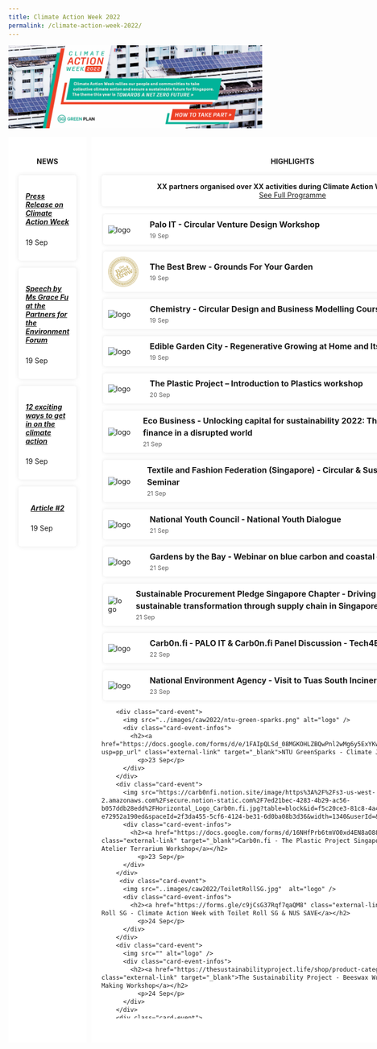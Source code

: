 ```yaml
---
title: Climate Action Week 2022
permalink: /climate-action-week-2022/
---
```


<style>

/* Red #EF3F22, Teal #02B499, Skydark blue #234F71 */

/* Start of offsetting margin to clear space */
.col.is-offset-2, .col.is-offset-2-tablet {
    margin-left: 0;
}

.col.is-8, .col.is-8-tablet {
    flex: 0%;
}
/* End of offsetting margin to clear space */


.grid {
  display: grid;
  gap: 10px;
  grid-template-columns: 2fr 4fr 1fr;
}

.grid h2 {
  /* color: black; */
}
.main {
  background: white;
}

.side {
  background: white;
}

.overflow-container {
  height: 40vh;
  overflow: auto;
  margin-bottom: 2em;
}

.main,
.side {
  padding: 20px;
  border-radius: 5px
  margin: 10px 10px;
}

/* Cards */

.card-news {
  overflow: hidden;
  /* height: 200px; */
  background: white;
  box-shadow: 0 0 10px rgba(0,0,0,0.1);
  display: flex;
  flex-direction: column;
  border-radius: 5px;
  align-items: center;
  padding: 1em;
  max-width: auto;
  margin: 0em 0em 1em 0em;
}

.card-event {
  overflow: hidden;
  height: auto;
  background: white;
  box-shadow: 0 0 10px rgba(0,0,0,0.1);
  display: flex;
  border-radius: 5px;
  align-items: center;
  margin: 0.2em 1em 1em 0.2em;
}

.card-event img {
  height: 100%;
  width: 60px;
  object-fit: cover;
  margin: 10px;
}

.card-event h2 {
  font-size: 16px;
  font-weight: bold;
  margin: 0px 0px 0px 5px;
  line-height: 1.5;
}

.card-event p {
  font-size: 12px;
  line-height: 1.5;
  opacity: .7;
  margin: 2px 0px 0px 5px;
}

.card-event a {
  text-decoration:none;
}

.card-event .card-event-infos {
  padding: 8px;
}


.card-banner {
  background-size: cover;
  background-position: center;
  height: auto;
  margin-left: 1em;
  display: flex;
  flex-flow: column;
  padding: 0em 7em 1em 6em;
  justify-content: center;
  align-items: center;
  color: white;
  font-size: 1.2em;
  /* font-weight: bold; */
  text-shadow: 1px 1px 3px rgba(0,0,0,0.8);
  border-radius: 5px;
  box-shadow: 0 0 5px rgba(0,0,0,0.2);
}

.card-banner > h3 {
  font-size: 2.8em;
  padding: 0.3em;
  justify-content: center;
  align-items: center;
  line-height: 0.8;
  color: white;
  text-shadow: 1px 1px 3px rgba(0,0,0,0.5);
}

/* To hide title breadcrumb banner and right icons */
.bp-section.is-small.bp-section-pagetitle {
  display: none;
}

#main-content > section:nth-child(2) > div > div > div.col.is-1.has-float-btns.is-position-relative.is-hidden-touch {
  display: none;
}


/* Media screening */
@media(max-width: 600px){
  .grid {
    grid-template-columns: 1fr;
  }
  .card-banner {
      padding: 0em 1em 1em 1em;
  }
}

</style>



<!-------------------------------------------- START OF HTML ------------------------------------------->



<a href="/resources/CAW2022.pdf"><img src="/images/cawbanner2022.jpg" alt="climate action week"></a>

<div class="grid">
<!-- NEWS -->
  <article class="main">
    <h4><strong><center>NEWS</center></strong></h4>
      <div class="card-news">
        <div class="card-event-infos">
          <h5><a href="#" class="external-link">Press Release on Climate Action Week </a></h5>
            <p>19 Sep</p>
        </div>
      </div>
      <div class="card-news">
        <div class="card-event-infos">
          <h5><a href="#" class="external-link">Speech by Ms Grace Fu at the Partners for the Environment Forum </a></h5>
            <p>19 Sep</p>
        </div>
      </div>
      <div class="card-news">
        <div class="card-event-infos">
          <h5><a href="#" class="external-link">12 exciting ways to get in on the climate action</a></h5>
            <p>19 Sep</p>
        </div>
      </div>
       <div class="card-news">
        <div class="card-event-infos">
          <h5><a href="#" class="external-link">Article #2</a></h5>
            <p>19 Sep</p>
        </div>
      </div>   
  </article>

<!-- EVENTS -->

  <section class="side">
    <h4><strong><center>HIGHLIGHTS</center></strong></h4>
        <div class="card-news">
            <div class="card-event-infos" style="display: flex; justify-content:center; flex-direction: column; text-align: center; margin-bottom: 0px;">
                <strong>XX partners organised over XX activities during Climate Action Week this year!</strong>
              <a class="button_caw" href="../resources/CAW_Events.pdf" target="_blank">See Full Programme</a>
            </div>
        </div>
      <div class="overflow-container">        
        <div class="card-event">
          <img src="https://www.palo-it.com/hubfs/colour_logo.svg" alt="logo" />
          <div class="card-event-infos">
            <h2><a href="#" class="external-link" target="_blank">Palo IT - Circular Venture Design Workshop</a></h2>
              <p>19 Sep</p>
          </div>
        </div>
        <div class="card-event">
          <img src="../images/caw2022/TheBestBrew.png" alt="logo" />
          <div class="card-event-infos">
              <h2><a href="https://www.bestbrewsingapore.com/specials" class="external-link" target="_blank">The Best Brew - Grounds For Your Garden</a></h2>
              <p>19 Sep</p>
          </div>
        </div>
        <div class="card-event">
          <img src="https://uploads-ssl.webflow.com/60db2b47881c375877630581/60dbd88f5e81e34de90c5609_logo.png" alt="logo" />
          <div class="card-event-infos">
            <h2><a href="https://forms.gle/z8i9BRS6HaCdvg2R8" class="external-link" target="_blank">Chemistry - Circular Design and Business Modelling Course Preview</a></h2>
              <p>19 Sep</p>
          </div>
        </div>
  <div class="card-event">
          <img src="https://cdn-images.kontinentalist.com/kontinentalist-story-asset-1603358578.png" alt="logo" /> 
          <div class="card-event-infos">
            <h2><a href="https://docs.google.com/forms/d/e/1FAIpQLSfULliF2WJiujqRfQMbKFmkcYcdxpuXKJtFVGd1AKxZo8Npyg/viewform" class="external-link" target="_blank">Edible Garden City - Regenerative Growing at Home and Its Benefits</a></h2>
              <p>19 Sep</p>
          </div>
        </div>
       <div class="card-event">
          <img src="https://static.wixstatic.com/media/7fafc4_8291994d39094a4499f2d812c6ebc44e~mv2.png/v1/crop/x_21,y_42,w_2797,h_2720/fill/w_270,h_262,al_c,q_85,usm_0.66_1.00_0.01,enc_auto/TPP-Crabby-(-NO-BG).png" alt="logo" />
          <div class="card-event-infos">
            <h2><a href="https://www.theplasticproject.sg/program" class="external-link" target="_blank">The Plastic Project – Introduction to Plastics workshop</a></h2>
              <p>20 Sep</p>
          </div>
          </div>
        <div class="card-event">
          <img src="https://global-uploads.webflow.com/5cb6a396e13945f2ca46a56f/5d1c2b355ed8a978c6ca57b6_EB%20Logo-trans-p-500.png" alt="logo" />
          <div class="card-event-infos">
            <h2><a href="https://events.eco-business.com/flagship-events/unlocking-capital-for-sustainability-2022#about" class="external-link" target="_blank">Eco Business - Unlocking capital for sustainability 2022: The role of sustainable finance in a disrupted world</a></h2>
              <p>21 Sep</p>
          </div>
        </div>
        <div class="card-event">
          <img src="https://bethechange.fashion/wp-content/uploads/2022/06/taff-logo-@2x.png" alt="logo" />
          <div class="card-event-infos">
            <h2><a href="https://bethechange.fashion/" class="external-link" target="_blank">Textile and Fashion Federation (Singapore) - Circular & Sustainable Fashion Virtual Seminar</a></h2>
              <p>21 Sep</p>
          </div>
        </div>
        <div class="card-event">
          <img src="https://www.nyc.gov.sg/-/media/mccy/projects/nyc/images/logos/nyc_logo.png" alt="logo"/>
          <div class="card-event-infos">
            <h2><a href="https://www.nyc.gov.sg/en/initiatives/programmes/national-youth-dialogues" class="external-link" target="_blank">National Youth Council - National Youth Dialogue</a></h2>
              <p>21 Sep</p>
          </div>
        </div>
        <div class="card-event">
          <img src="https://cdn.shopify.com/s/files/1/0263/9711/4425/files/GBTB_grey_landscape_logo_360x.png?v=1635390381" alt="logo" />
          <div class="card-event-infos">
            <h2><a href="https://www.gardensbythebay.com.sg/en/things-to-do/calendar-of-events/wonderful-wetlands.html" class="external-link" target="_blank">Gardens by the Bay - Webinar on blue carbon and coastal ecosystems</a></h2>
              <p>21 Sep</p>
          </div>
        </div>
        <div class="card-event">
          <img src="https://img.evbuc.com/https%3A%2F%2Fcdn.evbuc.com%2Fimages%2F345282539%2F477804790849%2F1%2Foriginal.20220831-071855?w=800&auto=format%2Ccompress&q=75&sharp=10&rect=290%2C0%2C878%2C439&s=4b51476c5830d35b8ef36e66c1bfd2c1" alt="logo" />
          <div class="card-event-infos">
            <h2><a href="https://www.eventbrite.sg/e/driving-carbon-reduction-sustainable-transformation-through-supply-chain-tickets-411075657357" class="external-link" target="_blank">Sustainable Procurement Pledge Singapore Chapter - Driving carbon reduction and sustainable transformation through supply chain in Singapore and its region</a></h2>
              <p>21 Sep</p>
          </div>
        </div>
        <div class="card-event">
          <img src="https://carb0nfi.notion.site/image/https%3A%2F%2Fs3-us-west-2.amazonaws.com%2Fsecure.notion-static.com%2F7ed21bec-4283-4b29-ac56-b057ddb28edd%2FHorizontal_Logo_Carb0n.fi.jpg?table=block&id=f5c20ce3-81c8-4a48-b240-e72952a190ed&spaceId=2f3da455-5cf6-4124-be31-6d0ba08b3d36&width=1340&userId=&cache=v2" alt="logo" />
          <div class="card-event-infos">
            <h2><a href="https://docs.google.com/forms/d/16NHfPrb6tmVO0xd4EN8aO88AhGMBzovkGxzNo3b03kU/edit" class="external-link" target="_blank">Carb0n.fi - PALO IT & Carb0n.fi Panel Discussion - Tech4Earth: Friend or Foe?</a></h2>
              <p>22 Sep</p>
          </div>
        </div>
        <div class="card-event">
          <img src="https://www.nea.gov.sg/images/default-source/about-us/nea-logo.png" alt="logo" />
          <div class="card-event-infos">
            <h2><a href="#" class="external-link" target="_blank">National Environment Agency - Visit to Tuas South Incineration Plant</a></h2>
              <p>23 Sep</p>
          </div>
        </div>           
          
        <div class="card-event">
          <img src="../images/caw2022/ntu-green-sparks.png" alt="logo" />
          <div class="card-event-infos">
            <h2><a href="https://docs.google.com/forms/d/e/1FAIpQLSd_08MGKOHLZBQwPnl2wMg6y5ExYKwILgFBR5gJIzcu9fpjFQ/viewform?usp=pp_url" class="external-link" target="_blank">NTU GreenSparks - Climate Justice Dialogue</a></h2>
              <p>23 Sep</p>
          </div>
        </div>
        <div class="card-event">
          <img src="https://carb0nfi.notion.site/image/https%3A%2F%2Fs3-us-west-2.amazonaws.com%2Fsecure.notion-static.com%2F7ed21bec-4283-4b29-ac56-b057ddb28edd%2FHorizontal_Logo_Carb0n.fi.jpg?table=block&id=f5c20ce3-81c8-4a48-b240-e72952a190ed&spaceId=2f3da455-5cf6-4124-be31-6d0ba08b3d36&width=1340&userId=&cache=v2" alt="logo" />
          <div class="card-event-infos">
            <h2><a href="https://docs.google.com/forms/d/16NHfPrb6tmVO0xd4EN8aO88AhGMBzovkGxzNo3b03kU" class="external-link" target="_blank">Carb0n.fi - The Plastic Project Singapore Workshop and the InOut Atelier Terrarium Workshop</a></h2>
              <p>23 Sep</p>
          </div>
        </div>
         <div class="card-event">
          <img src="..images/caw2022/ToiletRollSG.jpg"  alt="logo" />
          <div class="card-event-infos">
            <h2><a href="https://forms.gle/c9jCsG37Rqf7qaQM8" class="external-link" target="_blank">Toilet Roll SG - Climate Action Week with Toilet Roll SG & NUS SAVE</a></h2>
              <p>24 Sep</p>
          </div>
        </div>
        <div class="card-event">
          <img src="" alt="logo" />
          <div class="card-event-infos">
            <h2><a href="https://thesustainabilityproject.life/shop/product-category/workshops/" class="external-link" target="_blank">The Sustainability Project - Beeswax Wrap Making & Deodorant Bar Making Workshop</a></h2>
              <p>24 Sep</p>
          </div>
        </div>
        <div class="card-event">
          <img src="" alt="logo" />
          <div class="card-event-infos">
            <h2><a href="https://forms.gle/WjEPDHsSp1XAHkJ56" class="external-link" target="_blank">Ocean Purpose Project - Creating a sustainable Pasir Ris by protecting our white sands</a></h2>
              <p>24 Sep</p>
          </div>
        </div>
          <div class="card-event">
          <img src="" />
          <div class="card-event-infos">
            <h2><a href="https://forms.gle/WjEPDHsSp1XAHkJ56" class="external-link" target="_blank">Ocean Purpose Project - Creating a sustainable Pasir Ris by protecting our white sands</a></h2>
              <p>24 Sep</p>
          </div>
        </div>

         <div class="card-event">
          <img src="https://upload.wikimedia.org/wikipedia/en/thumb/a/a9/City_Developments_Limited_logo_-_text_bottom.svg/1200px-City_Developments_Limited_logo_-_text_bottom.svg.png"  alt="logo" />
          <div class="card-event-infos">
            <h2><a href="../images/cdl-concert.png" class="external-link" target="_blank">City Developments Limited - Youth4Climate Concert</a></h2>
              <p>24 Sep</p>
          </div>
        </div>
        <div class="card-event">
          <img src="" alt="logo" />
          <div class="card-event-infos">
            <h2><a href="https://thesustainabilityproject.life/shop/product-category/workshops/" class="external-link" target="_blank">The Sustainability Project - Beeswax Wrap Making & Deodorant Bar Making Workshop</a></h2>
              <p>24 Sep</p>
          </div>
        </div>
        <div class="card-event">
          <img src="" alt="logo" />
          <div class="card-event-infos">
            <h2><a href="https://forms.gle/WjEPDHsSp1XAHkJ56" class="external-link" target="_blank">Ocean Purpose Project - Creating a sustainable Pasir Ris by protecting our white sands</a></h2>
              <p>24 Sep</p>
          </div>
        </div>
          <div class="card-event">
          <img src="" />
          <div class="card-event-infos">
            <h2><a href="https://forms.gle/WjEPDHsSp1XAHkJ56" class="external-link" target="_blank">Ocean Purpose Project - Creating a sustainable Pasir Ris by protecting our white sands</a></h2>
              <p>24 Sep</p>
          </div>
        </div>          

         <div class="card-event">
          <img src="https://upload.wikimedia.org/wikipedia/en/thumb/a/a9/City_Developments_Limited_logo_-_text_bottom.svg/1200px-City_Developments_Limited_logo_-_text_bottom.svg.png"  alt="logo" />
          <div class="card-event-infos">
            <h2><a href="../images/cdl-concert.png" class="external-link" target="_blank">City Developments Limited - Youth4Climate Concert</a></h2>
              <p>24 Sep</p>
          </div>
        </div>
        <div class="card-event">
          <img src="" alt="logo" />
          <div class="card-event-infos">
            <h2><a href="https://thesustainabilityproject.life/shop/product-category/workshops/" class="external-link" target="_blank">The Sustainability Project - Beeswax Wrap Making & Deodorant Bar Making Workshop</a></h2>
              <p>24 Sep</p>
          </div>
        </div>
        <div class="card-event">
          <img src="" alt="logo" />
          <div class="card-event-infos">
            <h2><a href="https://forms.gle/WjEPDHsSp1XAHkJ56" class="external-link" target="_blank">Ocean Purpose Project - Creating a sustainable Pasir Ris by protecting our white sands</a></h2>
              <p>24 Sep</p>
          </div>
        </div>
          <div class="card-event">
          <img src="" />
          <div class="card-event-infos">
            <h2><a href="https://forms.gle/WjEPDHsSp1XAHkJ56" class="external-link" target="_blank">Ocean Purpose Project - Creating a sustainable Pasir Ris by protecting our white sands</a></h2>
              <p>24 Sep</p>
          </div>
        </div>

         <div class="card-event">
          <img src="https://upload.wikimedia.org/wikipedia/en/thumb/a/a9/City_Developments_Limited_logo_-_text_bottom.svg/1200px-City_Developments_Limited_logo_-_text_bottom.svg.png"  alt="logo" />
          <div class="card-event-infos">
            <h2><a href="../images/cdl-concert.png" class="external-link" target="_blank">City Developments Limited - Youth4Climate Concert</a></h2>
              <p>24 Sep</p>
          </div>
        </div>
        <div class="card-event">
          <img src="" alt="logo" />
          <div class="card-event-infos">
            <h2><a href="https://thesustainabilityproject.life/shop/product-category/workshops/" class="external-link" target="_blank">The Sustainability Project - Beeswax Wrap Making & Deodorant Bar Making Workshop</a></h2>
              <p>24 Sep</p>
          </div>
        </div>
        <div class="card-event">
          <img src="" alt="logo" />
          <div class="card-event-infos">
            <h2><a href="https://forms.gle/WjEPDHsSp1XAHkJ56" class="external-link" target="_blank">Ocean Purpose Project - Creating a sustainable Pasir Ris by protecting our white sands</a></h2>
              <p>24 Sep</p>
          </div>
        </div>
          <div class="card-event">
          <img src="" />
          <div class="card-event-infos">
            <h2><a href="https://forms.gle/WjEPDHsSp1XAHkJ56" class="external-link" target="_blank">Ocean Purpose Project - Creating a sustainable Pasir Ris by protecting our white sands</a></h2>
              <p>24 Sep</p>
          </div>
        </div>          
        </div>
      
      
      
        <!-- SECOND OVERFLOW FOR WEEK-LONG EVENTS -->
        <h4><strong><center>WEEK-LONG EVENTS</center></strong></h4>
          <div class="overflow-container">
          <div class="card-event">
            <img src="https://s3.ap-southeast-1.amazonaws.com/logos.form.gov.sg/1590560379953-SWCDC_Logo_FC_RGB_1080px.png" />
            <div class="card-event-infos">
              <h2>South-West Community Development Council (SWCDC) - Cooking Class for Community Gardeners, Green Schools Assembly Skit, Energy Conservation Posters by Junior Environment Ambassadors</h2>
                <p>12-16 July</p>
            </div>
          </div>
          <div class="card-event">
            <img src="../images/taman.png" />
            <div class="card-event-infos">
              <h2><a href="https://linktr.ee/tjecoseries" class="external-link">Taman Jurong Youth Network - Taman Jurong Eco Series</a></h2>
                <p>1-30 July</p>
            </div>
          </div>
          <div class="card-event">
          <img src="https://encrypted-tbn0.gstatic.com/images?q=tbn:ANd9GcQBAP-XeAUJIxboNC6mq3s7974evWAhOILoVA&usqp=CAU" />
          <img src="https://eventnook.s3.amazonaws.com/u/63753/coverimage_1603284234074_tp_logo.png" />
            <div class="card-event-infos">
              <h2>Singapore Youth for Climate Action & Temasek Polytechnic student group campaigns - <a href="https://www.instagram.com/ofad.tp/" class="external-link">Our Fight Against Dengue"</a> & <a href="https://www.instagram.com/energyliticalsg/" class="external-link">Energylitical"</a></h2>
                <p>12-18 July</p>
            </div>
          </div>
          <div class="card-event">
            <img src="https://is3-ssl.mzstatic.com/image/thumb/Purple115/v4/e0/19/f9/e019f97e-d33f-8501-34f0-38aaf13cbc64/source/512x512bb.jpg" />
            <div class="card-event-infos">
              <h2>Just Dabao & SusGain - "Just Plant!" campaign on tree-planting and reforestation</h2>
                <p>From 12 July</p>
            </div>
          </div>
          <div class="card-event">
            <img src="https://www.logosurfer.com/wp-content/uploads/2018/03/Shimizu20Logo.jpg" />
            <div class="card-event-infos">
              <h2><a href="https://www.giving.sg/garden-city-fund/shimizuannualtreeplanting2021">Shimizu Corporation – Annual Tree Planting 2021</a></h2>
                <p>12-18 July</p>
            </div>
          </div>
          <div class="card-event">
          <img src="https://web.sgbc.online/assets/sgbc/sgbc-logo-medium.jpg" />
            <div class="card-event-infos">
              <h2>Singapore Green Building Council - Digital Activation for SGBC Green Homes Public Engagement Campaign</h2>
                <p>12-16 July</p>
            </div>
          </div>
          <div class="card-event">
          <img src="https://upload.wikimedia.org/wikipedia/commons/thumb/8/8f/Ricoh_logo_2012.svg/400px-Ricoh_logo_2012.svg.png" />
            <div class="card-event-infos">
              <h2>Ricoh Asia Pacific - Facing our Footprint - Social Media Outreach & Collaborations with Green Monday and Green Common</h2>
                <p>5-25 July</p>
            </div>
          </div>
          <div class="card-event">
            <img src="../images/micron.png" />
            <div class="card-event-infos">
                <h2><a href="https://www.micron.com/about/our-commitment/operating-thoughtfully/sustainability" class="external-link">Micron - Staff Engagement on Sustainability at Work and at Home</a></h2>
                <p>12-18 July</p>
            </div>
          </div>
          <div class="card-event">
            <img src="https://s7d2.scene7.com/is/image/ritzcarlton/ritz-carlton-primary-black" />
            <div class="card-event-infos">
              <h2>The Ritz-Carlton, Millenia Singapore - Clean Plate Challenge</h2>
                <p>12-18 July</p>
            </div>
          </div>
          <div class="card-event">
            <img src="https://cdn.ek.aero/sg/english/images/Novotel_hsr_275_tcm289-3284955.png" />
            <div class="card-event-infos">
              <h2><a href="https://www.sustainablestevens.com/take-action">Novotel Hotel - Promotional Menu & Green deals</a></h2>
                <p>12-18 July</a></p>
            </div>
          </div>
          <div class="card-event">
            <img src="https://www.swissotel.com/assets/0/92/2119/3454/3493/3495/5386/ff680b52-afc4-48a6-af51-76b4aa4f6f0c.png" />
            <div class="card-event-infos">
              <h2>Swissôtel Merchant Court - Herb Garden Showcase, staff outreach and Ellenborough Market Cafe outreach</h2>
                <p>12-18 July</p>
            </div>
          </div>
          <div class="card-event">
            <img src="https://global-uploads.webflow.com/5d930e99e2f2d3ed120f3956/5ddad401019b4b70ff25fa05_IMG_6566-p-500.png" />
            <div class="card-event-infos">
              <h2>Swapaholic - Publishing of Textile Sustainability Report</h2>
                <p>12-18 July</p>
            </div>
          </div>
          <div class="card-event">
            <img src="https://blog.nus.edu.sg/computingcareerfair/files/formidable/19/3D-PSA-Logo-19lqaos.png" />
            <div class="card-event-infos">
              <h2>PSA Corporation Limited - e-Waste Recycling Drive, Sustainability Champion Video Cascade, ENView Issue 9, and launch of Singapore Sustainability Narrative infographic </h2>
                <p>12-18 July</p>
            </div>
          </div>
   <div class="card-event">
          <!-- <img src="" /> -->
          <div class="card-event-infos">
            <h2><a href="https://www.treasure-earth.global/" class="external-link">Treasure Earth: Sustainability In Your Pocket</a></h2>
              <p>12-18 July</p>
          </div>
        </div>  
   <div class="card-event">
          <!-- <img src="" /> -->
          <div class="card-event-infos">
            <h2><a href="https://www.facebook.com/seastainable.co" class="external-link">Seastainable - Plastic Trash Wall</a></h2>
              <p>12 July onwards</p>
          </div>
        </div> 
 <div class="card-event">
          <img src="https://www.susgain.com/wp-content/uploads/2021/05/susGain-Logo_200x200.png" />
          <div class="card-event-infos">
            <h2><a href="https://www.susgain.com/" class="external-link">SusGain Take Climate Action Challenge</a></h2>
              <p>12 July onwards</p>
          </div>
        </div> 
 <div class="card-event">
          <!-- <img src="" /> -->
          <div class="card-event-infos">
            <h2><a href="https://go.gov.sg/caw21-tetrapak-making" class="external-link">ITE College West - Give your tetrapak a second chance and learn how to upcycle your tetrapak into a wallet!</a></h2>
              <p>12 July onwards</p>
          </div>
        </div> 
 <div class="card-event">
          <!-- <img src="" /> -->
          <div class="card-event-infos">
            <h2><a href="https://www.facebook.com/190894164298530/posts/4187535857967654/" class="external-link">Singapore Environment Council social media campaign</a></h2>
              <p>12 July onwards</p>
          </div>
        </div>
 <div class="card-event">
          <!-- <img src="" /> -->
          <div class="card-event-infos">
            <h2>Park Hotel Group - Donation of upcycling materials, Sustainable lifestyle posts & Beach Clean-ups</h2>
              <p>12 July onwards</p>
          </div>
        </div> 
<div class="card-event">
          <!-- <img src="" /> -->
          <div class="card-event-infos">
            <h2>Centre for Responsible Future - CRF x Climate Action Week 2021</h2>
              <p>12 July onwards</p>
          </div>
        </div>
 <div class="card-event">
          <!-- <img src="" /> -->
          <div class="card-event-infos">
            <h2><a href="http://www.rafflessingapore.com/restaurant/long-bar/" class="external-link">Raffles Hotel Singapore - Reduce Carbon Footprint of Singapore Sling</a></h2>
              <p>12 July onwards</p>
          </div>
        </div>
 <div class="card-event">
          <!-- <img src="" /> -->
          <div class="card-event-infos">
            <h2><a href="https://www.uobgroup.com/sustainability/uob-global-heartbeat-virtual-run-walk.html" class="external-link">UOB Global Heartbeat Pledge</a></h2>
              <p>12 July onwards</p>
          </div>
        </div>
              <!-- END OF SECOND OVERFLOW -->
      </div>
  </section>

<!-- RESOURCES -->

   <section class="side">
    <h4><strong><center>RESOURCES</center></strong></h4>
      <div class="card-news">
        <div class="card-event-infos">
          <center><h5><a href="../resources/caw-banners-posters.zip" class="external-link" >Help Publicise Climate Action Week </a></h5></center>
        </div>
      </div>
      <div class="card-news">
        <div class="card-event-infos">
          <center><h5><a href="https://www.mse.gov.sg/take-action/individuals" class="external-link">Take Action Today</a></h5></center>
        </div>
      </div>
      <div class="card-news">
        <div class="card-event-infos">
          <center><h5><a href="http://greenplan.gov.sg/" class="external-link">Join the Green Plan </a></h5></center>
        </div>
      </div>
      <div class="card-news">
        <div class="card-event-infos">
          <center><h5><a href="https://www.mse.gov.sg/resources/" class="external-link">View More Resources </a></h5></center>
        </div>
      </div>
  </section>
</div>


